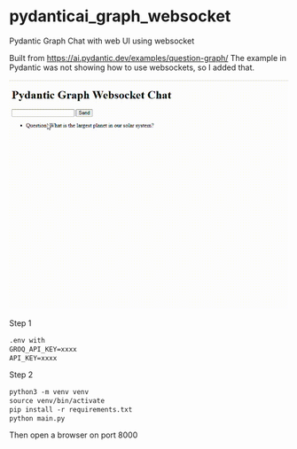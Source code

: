 # pydanticai_graph_websocket
Pydantic Graph Chat with web UI using websocket

Built from https://ai.pydantic.dev/examples/question-graph/
The example in Pydantic was not showing how to use websockets, so I added that.

![Demo GIF](./docs/images/demo_graph_ws.gif)

Step 1
```
.env with 
GROQ_API_KEY=xxxx
API_KEY=xxxx
```

Step 2
```
python3 -m venv venv
source venv/bin/activate
pip install -r requirements.txt
python main.py
```

Then open a browser on port 8000